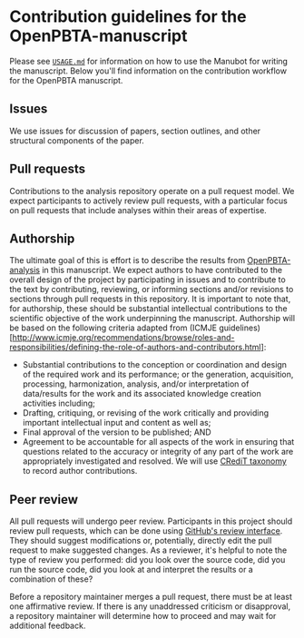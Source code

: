 # Contribution guidelines for the OpenPBTA-manuscript

Please see [`USAGE.md`](USAGE.md) for information on how to use the Manubot for writing the manuscript.
Below you'll find information on the contribution workflow for the OpenPBTA manuscript.

## Issues

We use issues for discussion of papers, section outlines, and other structural components of the paper.

## Pull requests

Contributions to the analysis repository operate on a pull request model.
We expect participants to actively review pull requests, with a particular focus on pull requests that include analyses within their areas of expertise.

## Authorship

The ultimate goal of this is effort is to describe the results from [OpenPBTA-analysis](https://github.com/AlexsLemonade/OpenPBTA-analysis) in this manuscript.
We expect authors to have contributed to the overall design of the project by participating in issues and to contribute to the text by contributing, reviewing, or informing sections and/or revisions to sections through pull requests in this repository.
It is important to note that, for authorship, these should be substantial intellectual contributions to the scientific objective of the work underpinning the manuscript.
Authorship will be based on the following criteria adapted from (ICMJE guidelines)[http://www.icmje.org/recommendations/browse/roles-and-responsibilities/defining-the-role-of-authors-and-contributors.html]:
- Substantial contributions to the conception or coordination and design of the required work and its performance; or the generation, acquisition, processing, harmonization, analysis, and/or interpretation of data/results for the work and its associated knowledge creation activities including;
- Drafting, critiquing, or revising of the work critically and providing important intellectual input and content as well as;
- Final approval of the version to be published; AND
- Agreement to be accountable for all aspects of the work in ensuring that questions related to the accuracy or integrity of any part of the work are appropriately investigated and resolved.
We will use [CRediT taxonomy](https://www.cell.com/pb/assets/raw/shared/guidelines/CRediT-taxonomy.pdf) to record author contributions.


## Peer review

All pull requests will undergo peer review.
Participants in this project should review pull requests, which can be done using [GitHub's review interface](https://help.github.com/articles/about-pull-request-reviews/ "GitHub: about pull request reviews").
They should suggest modifications or, potentially, directly edit the pull request to make suggested changes.
As a reviewer, it's helpful to note the type of review you performed: did you look over the source code, did you run the source code, did you look at and interpret the results or a combination of these?

Before a repository maintainer merges a pull request, there must be at least one affirmative review.
If there is any unaddressed criticism or disapproval, a repository maintainer will determine how to proceed and may wait for additional feedback.
